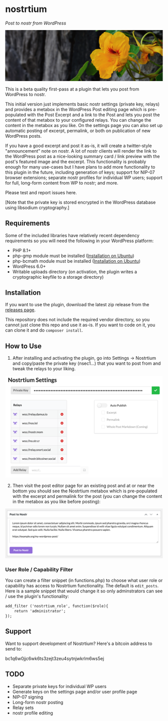 # nostrtium
_Post to nostr from WordPress_

![](.wordpress-org/banner-1544x500.png)

This is a beta quality first-pass at a plugin that lets you post from WordPress to nostr.

This initial version just implements basic nostr settings (private key, relays) and provides a metabox in the WordPress Post editing page which is pre-populated with the Post Excerpt and a link to the Post and lets you post the content of that metabox to your configured relays. You can change the content in the metabox as you like. On the settings page you can also set up automatic posting of excerpt, permalink, or both on publication of new WordPress posts.

If you have a good excerpt and post it as-is, it will create a twitter-style "announcement" note on nostr. A lot of nostr clients will render the link to the WordPress post as a nice-looking summary card / link preview with the post's featured image and the excerpt. This functionality is probably enough for many use-cases but I have plans to add more functionality to this plugin in the future, including generation of keys; support for NIP-07 browser extensions; separate nostr profiles for individual WP users; support for full, long-form content from WP to nostr; and more.

Please test and report issues here.

[Note that the private key is stored encrypted in the WordPress database using libsodium cryptography.]

## Requirements
Some of the included libraries have relatively recent dependency requirements so you will need the following in your WordPress platform:
* PHP 8.1+
* php-gmp module must be installed ([Installation on Ubuntu](https://computingforgeeks.com/how-to-install-php-on-ubuntu-linux-system/))
* php-bcmath module must be installed ([Installation on Ubuntu](https://www.itsolutionstuff.com/post/ubuntu-php-bcmath-extension-install-commands-exampleexample.html))
* WordPress 6.0+
* Writable uploads directory (on activation, the plugin writes a cryptographic keyfile to a storage directory)

## Installation
If you want to use the plugin, download the latest zip release from the [releases page](https://github.com/pjv/nostrtium/releases).

This repository does not include the required vendor directory, so you cannot just clone this repo and use it as-is. If you want to code on it, you can clone it and do `composer install`.

## How to Use
1. After installing and activating the plugin, go into Settings -> Nostrtium and copy/paste the private key (nsec1...) that you want to post from and tweak the relays to your liking.

![Settings Page](.wordpress-org/screenshot-1.png)

2. Then visit the post editor page for an existing post and at or near the bottom you should see the Nostrtium metabox which is pre-populated with the excerpt and permalink for the post (you can change the content in the metabox as you like before posting):

![Settings Page](.wordpress-org/screenshot-2.png)

### User Role / Capability Filter
You can create a filter snippet (in functions.php) to choose what user role or capability has access to Nostrtium functionality. The default is `edit_posts`. Here is a sample snippet that would change it so only adminstrators can see / use the plugin's functionality:

````
add_filter ('nostrtium_role', function($role){
	return 'administrator';
});
````

## Support
Want to support development of Nostrtium? Here's a bitcoin address to send to:

bc1q6w0jjc6wk6ts3zejt3zeu4sytnjwkrlm6ws5ej

## TODO
* Separate private keys for individual WP users
* Generate keys on the settings page and/or user profile page
* NIP-07 signing
* Long-form nostr posting
* Relay sets
* nostr profile editing